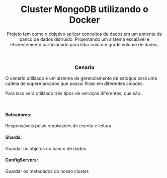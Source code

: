 <h1 align="center">Cluster MongoDB utilizando o Docker</h1>
<p align="center">Projeto tem como o objetivo aplicar conceitos de dados em um amiente de banco de dados distruido. Projentando um sistema escalável e eficientemente particionado para lidar com um grade volume de dados.</p>
</br>

<h3 align="center">Cenario</h3>
<p>O cenario utilizado é um sistema de gerenciamento de estoque para uma cadeia de supermarcados que possui filiais em diferentes cidades.</p>
<p>Para isso será utilizado três tipos de serviços diferentes, que são:.</p>
</br>

<h4>Roteadores:</h4><p>Responsáveis pelas requisições de escrita e leitura.</p>
<h4>Shards:</h4><p>Guardar os objetos no banco de dados.</p>
<h4>ConfigServers:</h4><p>Guardar os metadados do nosso cluster.</p>
